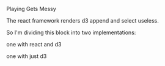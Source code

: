Playing Gets Messy

The react framework renders d3 append and select useless.

So I'm dividing this block into two implementations:

one with react and d3

one with just d3
